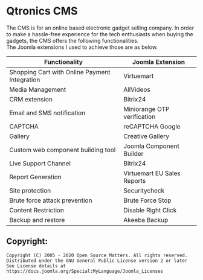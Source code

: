 # Qtronics CMS

The CMS is for an online based electronic gadget selling company. In order to make a hassle-free experience for the tech enthusiasts when buying the gadgets, the CMS offers the following functionalities.  
The Joomla extensions I used to achieve those are as below.  

| Functionality | Joomla Extension |
| --- | --- |
| Shopping Cart with Online Payment Integration | Virtuemart |
| Media Management | AllVideos |
| CRM extension | Bitrix24 |
|Email and SMS notification| Miniorange OTP verification|
|CAPTCHA |reCAPTCHA Google|
|Gallery |Creative Gallery|
|Custom web component building tool |Joomla Component Builder|
|Live Support Channel |Bitrix24|
|Report Generation |Virtuemart EU Sales Reports|
|Site protection |Securitycheck|
|Brute force attack prevention |Brute Force Stop|
|Content Restriction| Disable Right Click|
|Backup and restore |Akeeba Backup|


## Copyright:
	Copyright (C) 2005 - 2020 Open Source Matters. All rights reserved.  
	Distributed under the GNU General Public License version 2 or later  
	See License details at https://docs.joomla.org/Special:MyLanguage/Joomla_Licenses  
